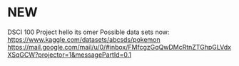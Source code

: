 # NEW
DSCI 100 Project
hello its omer
Possible data sets now:
https://www.kaggle.com/datasets/abcsds/pokemon
https://mail.google.com/mail/u/0/#inbox/FMfcgzGqQwDMcRtnZTGhpGLVdxXSqGCW?projector=1&messagePartId=0.1
